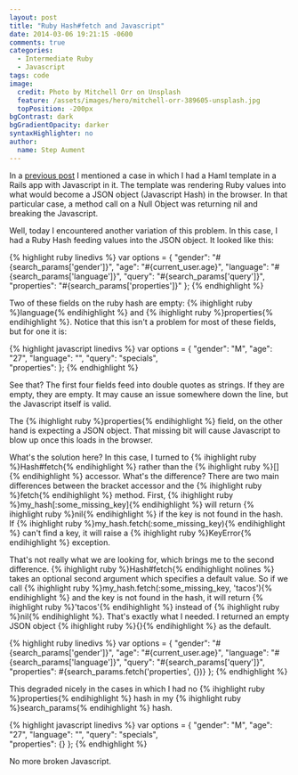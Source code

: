 ```yaml
---
layout: post
title: "Ruby Hash#fetch and Javascript"
date: 2014-03-06 19:21:15 -0600
comments: true
categories:
  - Intermediate Ruby
  - Javascript
tags: code
image:
  credit: Photo by Mitchell Orr on Unsplash
  feature: /assets/images/hero/mitchell-orr-389605-unsplash.jpg
  topPosition: -200px
bgContrast: dark
bgGradientOpacity: darker
syntaxHighlighter: no
author:
  name: Step Aument
---
```


In a [previous
post](/blog/2014/03/05/the-null-object-pattern-and-method-missing-in-ruby/) I
mentioned a case in which I had a Haml template in a Rails app with Javascript
in it. The template was rendering Ruby values into what would become a JSON
object (Javascript Hash) in the browser. In that particular case, a method call
on a Null Object was returning nil and breaking the Javascript.

Well, today I encountered another variation of this problem. In this case, I
had a Ruby Hash feeding values into the JSON object. It looked like this:

{% highlight ruby linedivs %}
var options = {
  "gender": "#{search_params['gender']}",
  "age": "#{current_user.age}",
  "language": "#{search_params['language']}",
  "query": "#{search_params['query']}",
  "properties": "#{search_params['properties']}"
};
{% endhighlight %}

Two of these fields on the ruby hash are empty: {% ihighlight ruby %}language{% endihighlight %} and {% ihighlight ruby %}properties{% endihighlight %}.
Notice that this isn't a problem for most of these fields, but for one it is:

{% highlight javascript linedivs %}
var options = {
  "gender": "M",
  "age": "27",
  "language": "",
  "query": "specials",                                                                                                                  
  "properties": 
};
{% endhighlight %}

See that? The first four fields feed into double quotes as strings. If they are
empty, they are empty. It may cause an issue somewhere down the line, but the
Javascript itself is valid.

The {% ihighlight ruby %}properties{% endihighlight %} field, on the other hand is expecting a JSON object. That
missing bit will cause Javascript to blow up once this loads in the browser.

What's the solution here? In this case, I turned to {% ihighlight ruby %}Hash#fetch{% endihighlight %} rather than
the {% ihighlight ruby %}[]{% endihighlight %} accessor. What's the difference? There are two main differences
between the bracket accessor and the {% ihighlight ruby %}fetch{% endihighlight %} method. First,
{% ihighlight ruby %}my_hash[:some_missing_key]{% endihighlight %} will return {% ihighlight ruby %}nil{% endihighlight %} if the key is not found in the
hash. If {% ihighlight ruby %}my_hash.fetch(:some_missing_key){% endihighlight %} can't find a key, it will raise a
{% ihighlight ruby %}KeyError{% endihighlight %} exception.

That's not really what we are looking for, which brings me to the second
difference. {% ihighlight ruby %}Hash#fetch{% endihighlight nolines %} takes an optional second argument which specifies a
default value. So if we call {% ihighlight ruby %}my_hash.fetch(:some_missing_key, 'tacos'){% endihighlight %} and
the key is not found in the hash, it will return {% ihighlight ruby %}'tacos'{% endihighlight %} instead of {% ihighlight ruby %}nil{% endihighlight %}.
That's exactly what I needed. I returned an empty JSON object {% ihighlight ruby %}{}{% endihighlight %} as the
default.

{% highlight ruby linedivs %}
var options = {
  "gender": "#{search_params['gender']}",
  "age": "#{current_user.age}",
  "language": "#{search_params['language']}",
  "query": "#{search_params['query']}",
  "properties": #{search_params.fetch('properties', {})}
};
{% endhighlight %}

This degraded nicely in the cases in which I had no {% ihighlight ruby %}properties{% endihighlight %} hash in my
{% ihighlight ruby %}search_params{% endihighlight %} hash.

{% highlight javascript linedivs %}
var options = {
  "gender": "M",
  "age": "27",
  "language": "",
  "query": "specials",                                                                                                            
  "properties": {}
};
{% endhighlight %}

No more broken Javascript.
